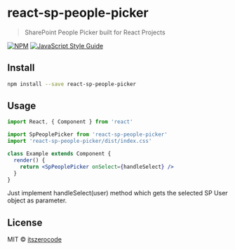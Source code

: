 # react-sp-people-picker

> SharePoint People Picker built for React Projects

[![NPM](https://img.shields.io/npm/v/react-sp-people-picker.svg)](https://www.npmjs.com/package/react-sp-people-picker) [![JavaScript Style Guide](https://img.shields.io/badge/code_style-standard-brightgreen.svg)](https://standardjs.com)

## Install

```bash
npm install --save react-sp-people-picker
```

## Usage

```jsx
import React, { Component } from 'react'

import SpPeoplePicker from 'react-sp-people-picker'
import 'react-sp-people-picker/dist/index.css'

class Example extends Component {
  render() {
    return <SpPeoplePicker onSelect={handleSelect} />
  }
}
```

Just implement handleSelect(user) method which gets the selected SP User object as parameter.

## License

MIT © [itszerocode](https://github.com/itszerocode)
